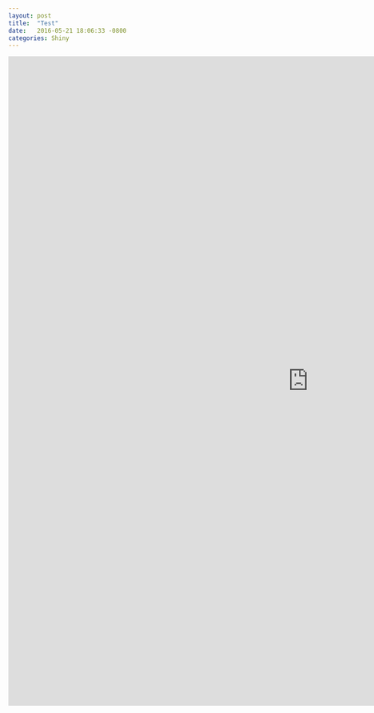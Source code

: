 ```yaml
---
layout: post
title:  "Test"
date:   2016-05-21 18:06:33 -0800
categories: Shiny
---
```


<iframe src="http://datascience.uci.edu/people/"
name="People" height="1300px" width="1200px"
frameborder="0" marginheight="20" marginwidth="10" scrolling="no"></iframe>
